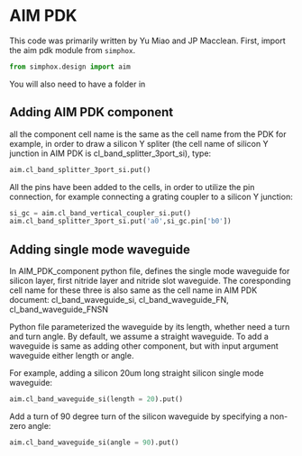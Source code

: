 # AIM PDK

This code was primarily written by Yu Miao and JP Macclean. First, import the aim pdk module from `simphox`.
```python
from simphox.design import aim
```

You will also need to have a folder in 

## Adding AIM PDK component
all the component cell name is the same as the cell name from the PDK
for example, in order to draw a silicon Y spliter (the cell name of silicon Y junction in AIM PDK is cl_band_splitter_3port_si), type:
```python
aim.cl_band_splitter_3port_si.put()
```

All the pins have been added to the cells, in order to utilize the pin connection, for example connecting a grating coupler to a silicon Y junction:
```python
si_gc = aim.cl_band_vertical_coupler_si.put()
aim.cl_band_splitter_3port_si.put('a0',si_gc.pin['b0'])
```

## Adding single mode waveguide
In AIM_PDK_component python file, defines the single mode waveguide for silicon layer, first nitride layer and nitride slot waveguide. The coresponding cell name for these three is also same as the cell name in AIM PDK document: cl_band_waveguide_si, cl_band_waveguide_FN, cl_band_waveguide_FNSN

Python file parameterized the waveguide by its length, whether need a turn and turn angle. By default, we assume a straight waveguide.
To add a waveguide is same as adding other component, but with input argument waveguide either length or angle.

For example, adding a silicon 20um long straight silicon single mode waveguide:
```python
aim.cl_band_waveguide_si(length = 20).put()
```

Add a turn of 90 degree turn of the silicon waveguide by specifying a non-zero angle:
```python
aim.cl_band_waveguide_si(angle = 90).put()
```
